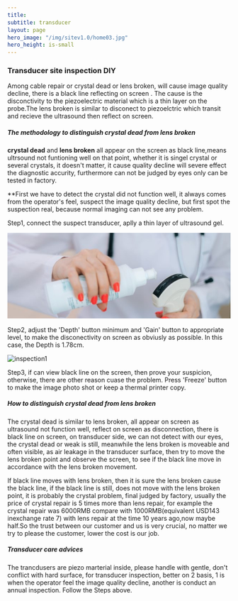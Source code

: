 ```yaml
---
title: 
subtitle: transducer
layout: page
hero_image: "/img/sitev1.0/home03.jpg"
hero_height: is-small
---
```


### Transducer site inspection DIY

Among cable repair or crystal dead or lens broken, will cause image quality decline, there is a black line reflecting on screen . The cause is the disconctivity to the piezoelectric material which is a thin layer on the probe.The lens broken is similar to disconect to piezoelctric which transit and recieve the ultrasound then reflect on screen.

##### The methodology to distinguish crystal dead from lens broken

**crystal dead** and **lens broken** all appear on the screen as black line,means ultrsound not funtioning well on that point, whether it is singel crystal or several crystals, it doesn't matter, it cause quality decline will severe effect the diagnostic accurity, furthermore can not be judged by eyes only can be tested in factory.

**First we have to detect the crystal did not function well, it always comes from the operator's feel, suspect the image quality decline, but first spot the suspection real, because normal imaging can not see any problem.

Step1, connect the suspect transducer, aplly a thin layer of ultrasound gel.

![inspection1](tutorials/transducer/img/ultrasound-gel.jpg)

Step2, adjust the 'Depth' button minimum and 'Gain' button to appropriate level, to make the disconectivity on screen as obviusly as possible. In this case, the Depth is 1.78cm.

![inspection1](tutorials/transducer/img/ultrasound-black.phg)

Step3, if can view black line on the screen, then prove your suspicion, otherwise, there are other reason cuase the problem. Press 'Freeze' button to make the image photo shot or keep a thermal printer copy.

##### How to distinguish crystal dead from lens broken

The crystal dead is similar to lens broken, all appear on screen as ultrasound not function well, reflect on screen as disconnection, there is black line on screen, on transducer side, we can not detect with our eyes, the crystal dead or weak is still, meanwhile the lens broken is moveable and often visible, as air leakage in the transducer surface, then try to move the lens broken point and observe the screen, to see if the black line move in accordance with the lens broken movement.

If black line moves with lens broken, then it is sure the lens broken cause the black line, if the black line is still, does not move with the lens broken point, it is probably the crystal problem, final judged by factory, usually the price of crystal repair is 5 times more than lens repair, for example the crystal repair was 6000RMB compare with 1000RMB(equivalent USD143 inexchange rate 7) with lens repair at the time 10 years ago,now maybe half.So the trust between our customer and us is very crucial, no matter we try to please the customer, lower the cost is our job.

##### Transducer care advices

The trancdusers are piezo marterial inside, please handle with gentle, don't conflict with hard surface, for transducer inspection, better on 2 basis, 1 is when the operator feel the image quality decline, another is conduct an annual inspection. Follow the Steps above. 
